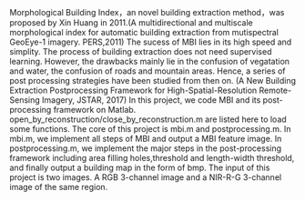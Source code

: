 Morphological Building Index，an novel building extraction method，was proposed by Xin Huang in 2011.(A multidirectional and multiscale morphological index for automatic building extraction from mutispectral GeoEye-1 imagery. PERS,2011)
The sucess of MBI lies in its high speed and simplity. The process of building extraction does not need supervised learning.
However, the drawbacks mainly lie in the confusion of vegatation and water, the confusion of roads and mountain areas.
Hence, a series of post processing strategies have been studied from then on.
(A New Building Extraction Postprocessing Framework for High-Spatial-Resolution Remote-Sensing Imagery, JSTAR, 2017)
In this project, we code MBI and its post-processing framework on Matlab.
open_by_reconstruction/close_by_reconstruction.m are listed here to load some functions.
The core of this project is mbi.m and postprocessing.m.
In mbi.m, we implement all steps of MBI and output a MBI feature image.
In postprocessing.m, we implement the major steps in the post-processing framework including area filling holes,threshold and length-width threshold, and finally output a building map in the form of bmp.
The input of this project is two images. A RGB 3-channel image and a NIR-R-G 3-channel image of the same region.

